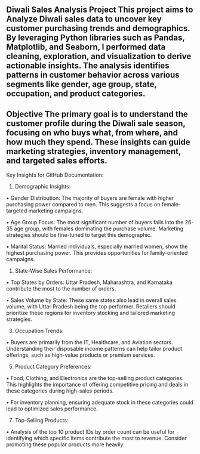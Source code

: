 Diwali Sales Analysis Project
This project aims to Analyze Diwali sales data to uncover key customer purchasing trends and demographics. By leveraging Python libraries such as Pandas, Matplotlib, and Seaborn, I performed data cleaning, exploration, and visualization to derive actionable insights. The analysis identifies patterns in customer behavior across various segments like gender, age group, state, occupation, and product categories.
-----------------------------------------------------------------------------------------------------------------------------------------------------------------------------------------------------
Objective
The primary goal is to understand the customer profile during the Diwali sale season, focusing on who buys what, from where, and how much they spend. These insights can guide marketing strategies, inventory management, and targeted sales efforts.
------------------------------------------------------------------------------------------------------------------------------------------------------------------------------------------------------
Key Insights for GitHub Documentation:
1. Demographic Insights:
   
•	Gender Distribution: The majority of buyers are female with higher purchasing power compared to men. This suggests a focus on female-targeted marketing campaigns.

•	Age Group Focus: The most significant number of buyers falls into the 26-35 age group, with females dominating the purchase volume. Marketing strategies should be fine-tuned to target this demographic.

•	Marital Status: Married individuals, especially married women, show the highest purchasing power. This provides opportunities for family-oriented campaigns.

1.	State-Wise Sales Performance:
   
•	Top States by Orders: Uttar Pradesh, Maharashtra, and Karnataka contribute the most to the number of orders.

•	Sales Volume by State: These same states also lead in overall sales volume, with Uttar Pradesh being the top performer. Retailers should prioritize these regions for inventory stocking and tailored marketing strategies.

3.	Occupation Trends:

•	Buyers are primarily from the IT, Healthcare, and Aviation sectors. Understanding their disposable income patterns can help tailor product offerings, such as high-value products or premium services.

5.	Product Category Preferences:
   
•	Food, Clothing, and Electronics are the top-selling product categories. This highlights the importance of offering competitive pricing and deals in these categories during high-sales periods.

•	For inventory planning, ensuring adequate stock in these categories could lead to optimized sales performance.

7.	Top-Selling Products:
   
•	Analysis of the top 10 product IDs by order count can be useful for identifying which specific items contribute the most to revenue. Consider promoting these popular products more heavily.

